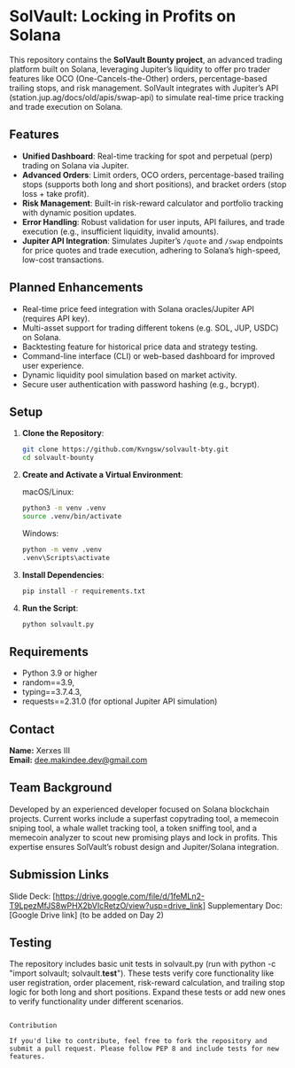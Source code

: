 # SolVault: Locking in Profits on Solana

This repository contains the **SolVault Bounty project**, an advanced trading platform built on Solana, leveraging Jupiter’s liquidity to offer pro trader features like OCO (One-Cancels-the-Other) orders, percentage-based trailing stops, and risk management. SolVault integrates with Jupiter’s API (station.jup.ag/docs/old/apis/swap-api) to simulate real-time price tracking and trade execution on Solana.

## Features

- **Unified Dashboard**: Real-time tracking for spot and perpetual (perp) trading on Solana via Jupiter.
- **Advanced Orders**: Limit orders, OCO orders, percentage-based trailing stops (supports both long and short positions), and bracket orders (stop loss + take profit).
- **Risk Management**: Built-in risk-reward calculator and portfolio tracking with dynamic position updates.
- **Error Handling**: Robust validation for user inputs, API failures, and trade execution (e.g., insufficient liquidity, invalid amounts).
- **Jupiter API Integration**: Simulates Jupiter’s `/quote` and `/swap` endpoints for price quotes and trade execution, adhering to Solana’s high-speed, low-cost transactions.

## Planned Enhancements

- Real-time price feed integration with Solana oracles/Jupiter API (requires API key).
- Multi-asset support for trading different tokens (e.g. SOL, JUP, USDC) on Solana.
- Backtesting feature for historical price data and strategy testing.
- Command-line interface (CLI) or web-based dashboard for improved user experience.
- Dynamic liquidity pool simulation based on market activity.
- Secure user authentication with password hashing (e.g., bcrypt).

## Setup

1. **Clone the Repository**:

   ```sh
   git clone https://github.com/Kvngsw/solvault-bty.git
   cd solvault-bounty
   ```

2. **Create and Activate a Virtual Environment**:

   macOS/Linux:

   ```sh
   python3 -m venv .venv
   source .venv/bin/activate
   ```

   Windows:

   ```sh
   python -m venv .venv
   .venv\Scripts\activate
   ```

3. **Install Dependencies**:

   ```sh
   pip install -r requirements.txt
   ```

4. **Run the Script**:

   ```sh
   python solvault.py
   ```

## Requirements

- Python 3.9 or higher
- random==3.9, 
- typing==3.7.4.3,
- requests==2.31.0 (for optional Jupiter API simulation)

## Contact

**Name:** Xerxes III\
**Email:** [dee.makindee.dev@gmail.com](mailto:dee.makindee.dev@gmail.com)

## Team Background

Developed by an experienced developer focused on Solana blockchain projects. Current works include a superfast copytrading tool, a memecoin sniping tool, a whale wallet tracking tool, a token sniffing tool, and a memecoin analyzer to scout new promising plays and lock in profits. This expertise ensures SolVault’s robust design and Jupiter/Solana integration.

## Submission Links

Slide Deck: [https://drive.google.com/file/d/1feMLn2-T9LpezMfJS8wPHX2bVIcRetzO/view?usp=drive_link]
Supplementary Doc: [Google Drive link] (to be added on Day 2)

## Testing

The repository includes basic unit tests in solvault.py (run with python -c "import solvault; solvault.__test__"). These tests verify core functionality like user registration, order placement, risk-reward calculation, and trailing stop logic for both long and short positions. Expand these tests or add new ones to verify functionality under different scenarios.

```

Contribution

If you'd like to contribute, feel free to fork the repository and submit a pull request. Please follow PEP 8 and include tests for new features.

```

```

```
